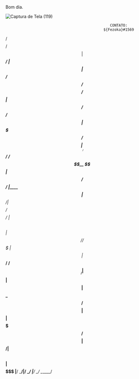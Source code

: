 Bom dia.


![Captura de Tela (119)](https://user-images.githubusercontent.com/78978908/172664114-eb0093b1-6d59-40c3-9561-3cb7cba1c1c5.png)



                                                    CONTATO:
                                                 ${Fezoka}#1569


 /$$$$$$$$                            /$$                
| $$_____/                           | $$                
| $$     /$$$$$$  /$$$$$$$$  /$$$$$$ | $$   /$$  /$$$$$$ 
| $$$$$ /$$__  $$|____ /$$/ /$$__  $$| $$  /$$/ |____  $$
| $$__/| $$$$$$$$   /$$$$/ | $$  \ $$| $$$$$$/   /$$$$$$$
| $$   | $$_____/  /$$__/  | $$  | $$| $$_  $$  /$$__  $$
| $$   |  $$$$$$$ /$$$$$$$$|  $$$$$$/| $$ \  $$|  $$$$$$$
|__/    \_______/|________/ \______/ |__/  \__/ \_______/
